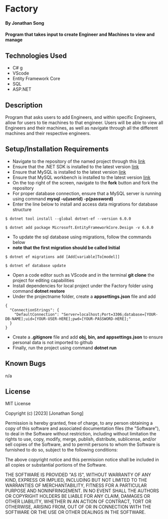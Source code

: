 # Factory

#### By Jonathan Song

#### Program that takes input to create Engineer and Machines to view and manage

## Technologies Used

* C# g
* VScode
* Entity Framework Core
* SQL
* ASP.NET

## Description
Program that asks users to add Engineers, and within specific Engineers, allow for users to tie machines to that engineer. Users will be able to view all Engineers and their machines, as well as navigate through all the different machines and their respective engineers.


## Setup/Installation Requirements

* Navigate to the repository of the named project through this [link](https://github.com/boboflofo/Factory.git)
* Ensure that the .NET SDK is installed to the latest version [link](https://dotnet.microsoft.com/en-us/download/dotnet/6.0)
* Ensure that MySQL is installed to the latest version [link](https://www.mysql.com/)
* Ensure that MySQL workbench is installed to the latest version [link](https://www.mysql.com/products/workbench/)
* On the top right of the screen, navigate to the **fork** button and fork the repository
* For proper database connection, ensure that a MySQL server is running using command **mysql -u(userid) -p(password)**
* Enter the line below to install and access data migrations for database structure
```
$ dotnet tool install --global dotnet-ef --version 6.0.0

$ dotnet add package Microsoft.EntityFrameworkCore.Design -v 6.0.0
```
* To update the sql database using migrations, follow the commands below 
* **note that the first migration should be called Initial** 
```
$ dotnet ef migrations add [Add[variable]To[model]]  

$ dotnet ef database update
```
* Open a code editor such as VScode and in the terminal **git clone** the project for editing capabilities
* Install dependencies for local project under the Factory folder using command **dotnet restore**
* Under the projectname folder, create a **appsettings.json** file and add 
```
{
  "ConnectionStrings": {
    "DefaultConnection": "Server=localhost;Port=3306;database=[YOUR-DB-NAME];uid=[YOUR-USER-HERE];pwd=[YOUR-PASSWORD-HERE];"
  }
}
```
* Create a **.gitignore** file and add **obj, bin, and appsettings.json** to ensure personal data is not imported to github
* Finally, run the project using command **dotnet run**


## Known Bugs
n/a

## License
MIT License

Copyright (c) [2023] [Jonathan Song]

Permission is hereby granted, free of charge, to any person obtaining a copy
of this software and associated documentation files (the "Software"), to deal
in the Software without restriction, including without limitation the rights
to use, copy, modify, merge, publish, distribute, sublicense, and/or sell
copies of the Software, and to permit persons to whom the Software is
furnished to do so, subject to the following conditions:

The above copyright notice and this permission notice shall be included in all
copies or substantial portions of the Software.

THE SOFTWARE IS PROVIDED "AS IS", WITHOUT WARRANTY OF ANY KIND, EXPRESS OR
IMPLIED, INCLUDING BUT NOT LIMITED TO THE WARRANTIES OF MERCHANTABILITY,
FITNESS FOR A PARTICULAR PURPOSE AND NONINFRINGEMENT. IN NO EVENT SHALL THE
AUTHORS OR COPYRIGHT HOLDERS BE LIABLE FOR ANY CLAIM, DAMAGES OR OTHER
LIABILITY, WHETHER IN AN ACTION OF CONTRACT, TORT OR OTHERWISE, ARISING FROM,
OUT OF OR IN CONNECTION WITH THE SOFTWARE OR THE USE OR OTHER DEALINGS IN THE
SOFTWARE.